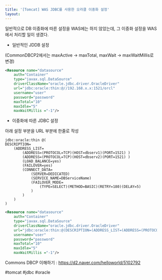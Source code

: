 ```yaml
---
title: '[Tomcat] WAS JDBC를 사용한 오라클 이중화 설정'
layout: 
---
```


일반적으로 DB 이중화에 따른 설정을 WAS에는 하지 않았는데, 그 이중화 설정을 WAS에서 처리할 일이 생겼다.

* 일반적인 JDDB 설정

(CommonDBCP2에서는 maxActive -> maxTotal, maxWait -> maxWaitMillis로 변경)

```xml
<Resource name="datasource" 
    auth="Container"
    type="javax.sql.DataSource" 
    driverClassName="oracle.jdbc.driver.OracleDriver"
    url="jdbc:oracle:thin:@//192.168.x.x:1521/orcl"
    username="user" 
    password="password" 
    maxTotal="10" 
    maxIdle="5"
    maxWaitMillis ="-1"/>
```


* 이중화에 따른 JDBC 설정

아래 설정 부분을 URL 부분에 한줄로 작성
```
jdbc:oracle:thin @(
DESCRIPTION= 
    (ADDRESS_LIST= 
        (ADDRESS=(PROTOCOL=TCP)(HOST=dbserv1)(PORT=1521) ) 
        (ADDRESS=(PROTOCOL=TCP)(HOST=dbserv2)(PORT=1521) ) 
        (LOAD_BALANCE=yes) 
        (FAILOVER=yes) 
        (CONNECT_DATA= 
            (SERVER=DEDICATED) 
            (SERVICE_NAME=DBServiceName) 
            (FAILOVER_MODE= 
                (TYPE=SELECT)(METHOD=BASIC)(RETRY=180)(DELAY=5) 
            ) 
        ) 
    ) 
) 
```


```xml
<Resource name="datasource" 
    auth="Container"
    type="javax.sql.DataSource" 
    driverClassName="oracle.jdbc.driver.OracleDriver"
    url="jdbc:oracle:thin:@(DESCRIPTION=(ADDRESS_LIST=(ADDRESS=(PROTOCOL=TCP)(HOST=dbserv1)(PORT=1521) ) (ADDRESS=(PROTOCOL=TCP)(HOST=dbserv2)(PORT=1521) ) ... )"
    username="user" 
    password="password" 
    maxTotal="10" 
    maxIdle="5"
    maxWaitMillis ="-1"/>

````


Commons DBCP 이해하기 : https://d2.naver.com/helloworld/5102792

#tomcat #jdbc #oracle